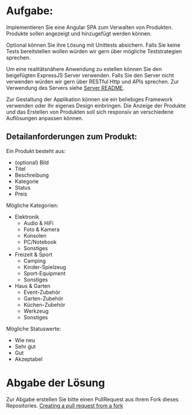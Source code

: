 # Aufgabe:

Implementieren Sie eine Angular SPA zum Verwalten von Produkten. Produkte sollen angezeigt und hinzugefügt werden können.

Optional können Sie ihre Lösung mit Unittests absichern. Falls Sie keine Tests bereitstellen wollen würden wir gern über mögliche Teststrategien sprechen.

Um eine realitätsnähere Anwendung zu estellen können Sie den beigefügten ExpressJS Server verwenden. Falls Sie den Server nicht verwenden würden wir gern über RESTful Http und APIs sprechen. Zur Verwendung des Servers siehe [Server README](./server/README.md).

Zur Gestaltung der Applikation können sie ein beliebiges Framework verwenden oder Ihr eigenes Design einbringen. Die Anzeige der Produkte und das Erstellen von Produkten soll sich responsiv an verschiedene Auflösungen anpassen können.

## Detailanforderungen zum Produkt:

Ein Produkt besteht aus:
- (optional) Bild
- Titel
- Beschreibung
- Kategorie
- Status
- Preis

Mögliche Kategorien:

- Elektronik
  - Audio & HiFi
  - Foto & Kamera
  - Konsolen
  - PC/Notebook
  - Sonstiges
- Freizeit & Sport
  - Camping
  - Kinder-Spielzeug
  - Sport-Equipment
  - Sonstiges
- Haus & Garten
  - Event-Zubehör
  - Garten-Zubehör
  - Küchen-Zubehör
  - Werkzeug
  - Sonstiges
  
Mögliche Statuswerte:

- Wie neu
- Sehr gut
- Gut
- Akzeptabel

# Abgabe der Lösung

Zur Abgabe erstellen Sie bitte einen PullRequest aus ihrem Fork dieses Repositories. [Creating a pull request from a fork](https://docs.github.com/en/pull-requests/collaborating-with-pull-requests/proposing-changes-to-your-work-with-pull-requests/creating-a-pull-request-from-a-fork)
